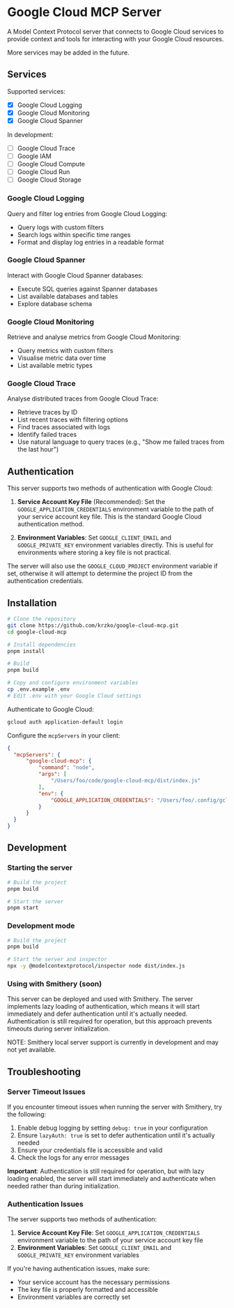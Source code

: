 # Google Cloud MCP Server

A Model Context Protocol server that connects to Google Cloud services to provide context and tools for interacting with your Google Cloud resources.

More services may be added in the future.

## Services

Supported services:

- [x] Google Cloud Logging
- [x] Google Cloud Monitoring
- [x] Google Cloud Spanner

In development:

- [ ] Google Cloud Trace
- [ ] Google IAM
- [ ] Google Cloud Compute
- [ ] Google Cloud Run
- [ ] Google Cloud Storage

### Google Cloud Logging

Query and filter log entries from Google Cloud Logging:

- Query logs with custom filters
- Search logs within specific time ranges
- Format and display log entries in a readable format

### Google Cloud Spanner

Interact with Google Cloud Spanner databases:

- Execute SQL queries against Spanner databases
- List available databases and tables
- Explore database schema

### Google Cloud Monitoring

Retrieve and analyse metrics from Google Cloud Monitoring:

- Query metrics with custom filters
- Visualise metric data over time
- List available metric types

### Google Cloud Trace

Analyse distributed traces from Google Cloud Trace:

- Retrieve traces by ID
- List recent traces with filtering options
- Find traces associated with logs
- Identify failed traces
- Use natural language to query traces (e.g., "Show me failed traces from the last hour")

## Authentication

This server supports two methods of authentication with Google Cloud:

1. **Service Account Key File** (Recommended): Set the `GOOGLE_APPLICATION_CREDENTIALS` environment variable to the path of your service account key file. This is the standard Google Cloud authentication method.

2. **Environment Variables**: Set `GOOGLE_CLIENT_EMAIL` and `GOOGLE_PRIVATE_KEY` environment variables directly. This is useful for environments where storing a key file is not practical.

The server will also use the `GOOGLE_CLOUD_PROJECT` environment variable if set, otherwise it will attempt to determine the project ID from the authentication credentials.


## Installation

```bash
# Clone the repository
git clone https://github.com/krzko/google-cloud-mcp.git
cd google-cloud-mcp

# Install dependencies
pnpm install

# Build
pnpm build

# Copy and configure environment variables
cp .env.example .env
# Edit .env with your Google Cloud settings
```

Authenticate to Google Cloud:

```bash
gcloud auth application-default login
```

Configure the `mcpServers` in your client:

```json
{
  "mcpServers": {
      "google-cloud-mcp": {
          "command": "node",
          "args": [
              "/Users/foo/code/google-cloud-mcp/dist/index.js"
          ],
          "env": {
              "GOOGLE_APPLICATION_CREDENTIALS": "/Users/foo/.config/gcloud/application_default_credentials.json"
          }
      }
  }
}
```

## Development

### Starting the server

```bash
# Build the project
pnpm build

# Start the server
pnpm start
```

### Development mode

```bash
# Build the project
pnpm build

# Start the server and inspector
npx -y @modelcontextprotocol/inspector node dist/index.js
```

### Using with Smithery (soon)

This server can be deployed and used with Smithery. The server implements lazy loading of authentication, which means it will start immediately and defer authentication until it's actually needed. Authentication is still required for operation, but this approach prevents timeouts during server initialization.

NOTE: Smithery local server support is currently in development and may not yet available.

## Troubleshooting

### Server Timeout Issues

If you encounter timeout issues when running the server with Smithery, try the following:

1. Enable debug logging by setting `debug: true` in your configuration
2. Ensure `lazyAuth: true` is set to defer authentication until it's actually needed
3. Ensure your credentials file is accessible and valid
4. Check the logs for any error messages

**Important**: Authentication is still required for operation, but with lazy loading enabled, the server will start immediately and authenticate when needed rather than during initialization.

### Authentication Issues

The server supports two methods of authentication:

1. **Service Account Key File**: Set `GOOGLE_APPLICATION_CREDENTIALS` environment variable to the path of your service account key file
2. **Environment Variables**: Set `GOOGLE_CLIENT_EMAIL` and `GOOGLE_PRIVATE_KEY` environment variables

If you're having authentication issues, make sure:

- Your service account has the necessary permissions
- The key file is properly formatted and accessible
- Environment variables are correctly set

